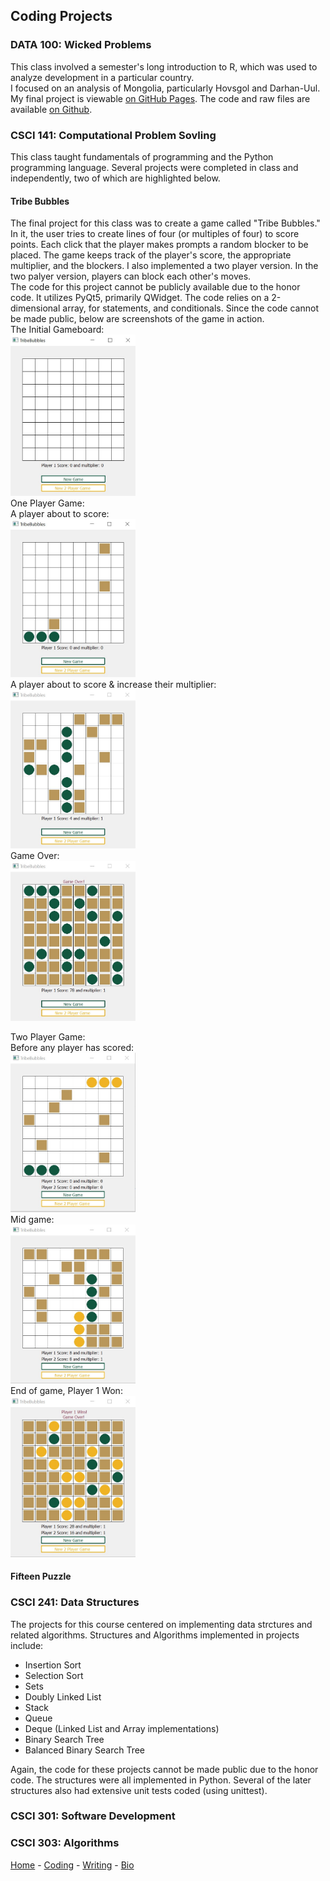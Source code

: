 ## Coding Projects

### DATA 100: Wicked Problems
This class involved a semester's long introduction to R, which was used to analyze development in a particular country.  
I focused on an analysis of Mongolia, particularly Hovsgol and Darhan-Uul.  
My final project is viewable [on GitHub Pages](https://caroline-mccain.github.io/workshop/). The code and raw files are available [on Github](https://github.com/caroline-mccain/workshop).

### CSCI 141: Computational Problem Sovling  
This class taught fundamentals of programming and the Python programming language. Several projects were completed in class and independently, two of which are highlighted below.  
#### Tribe Bubbles
The final project for this class was to create a game called "Tribe Bubbles." In it, the user tries to create lines of four (or multiples of four) to score points. Each click that the player makes prompts a random blocker to be placed. The game keeps track of the player's score, the appropriate multiplier, and the blockers. I also implemented a two player version. In the two palyer version, players can block each other's moves.  
The code for this project cannot be publicly available due to the honor code. It utilizes PyQt5, primarily QWidget. The code relies on a 2-dimensional array, for statements, and conditionals. Since the code cannot be made public, below are screenshots of the game in action.  
The Initial Gameboard:  
<img src="TribeBubbles/InitalGameboard.jpg" alt="Inital Gameboard" width="200"/>  
One Player Game:  
A player about to score:  
<img src="TribeBubbles/1PlayerAboutToScore.jpg" alt="A player about to score" width="200"/>  
A player about to score & increase their multiplier:  
<img src="TribeBubbles/Multiplier1Player.jpg" alt="A player about to score & increase their multiplier" width="200"/>  
Game Over:  
<img src="TribeBubbles/GameOver.jpg" alt="The game is over" width="200"/>  

Two Player Game:  
Before any player has scored:  
<img src="TribeBubbles/2PlayerGame.jpg" alt="Two Player Game before anyone has scored" width="200"/>  
Mid game:  
<img src="TribeBubbles/2PlayerMidGame.jpg" alt="Two Player Game in the middle of a game" width="200"/>  
End of game, Player 1 Won:  
<img src="TribeBubbles/2PlayerEndOfGame.jpg" alt="End of Two Player Game where player 1 won" width="200"/>  

#### Fifteen Puzzle  

### CSCI 241: Data Structures  
The projects for this course centered on implementing data strctures and related algorithms. Structures and Algorithms implemented in projects include:
- Insertion Sort
- Selection Sort
- Sets
- Doubly Linked List
- Stack
- Queue
- Deque (Linked List and Array implementations)
- Binary Search Tree
- Balanced Binary Search Tree

Again, the code for these projects cannot be made public due to the honor code. The structures were all implemented in Python. Several of the later structures also had extensive unit tests coded (using unittest).  

### CSCI 301: Software Development  


### CSCI 303: Algorithms  

[Home](https://caroline-mccain.github.io/) - [Coding](https://caroline-mccain.github.io/projects) - [Writing](https://caroline-mccain.github.io/writing) - [Bio](https://caroline-mccain.github.io/bio)
